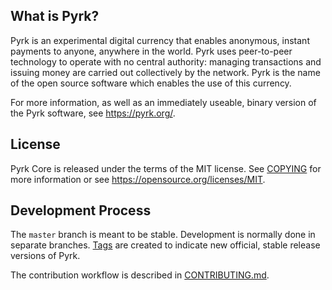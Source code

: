 What is Pyrk?
----------------

Pyrk is an experimental digital currency that enables anonymous, instant
payments to anyone, anywhere in the world. Pyrk uses peer-to-peer technology
to operate with no central authority: managing transactions and issuing money
are carried out collectively by the network. Pyrk is the name of the open
source software which enables the use of this currency.

For more information, as well as an immediately useable, binary version of
the Pyrk software, see https://pyrk.org/.

License
-------

Pyrk Core is released under the terms of the MIT license. See [COPYING](COPYING) for more
information or see https://opensource.org/licenses/MIT.

Development Process
-------------------

The `master` branch is meant to be stable. Development is normally done in separate branches.
[Tags](https://github.com/pyrkcommunity/pyrk/tags) are created to indicate new official,
stable release versions of Pyrk.

The contribution workflow is described in [CONTRIBUTING.md](CONTRIBUTING.md).
